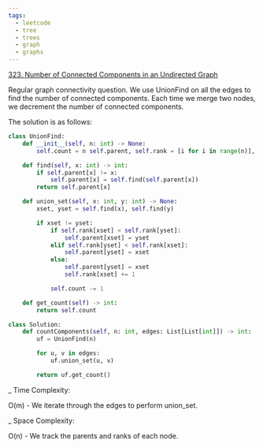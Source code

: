 ```yaml
---
tags:
  - leetcode
  - tree
  - trees
  - graph
  - graphs
---
```


<a href="https://leetcode.com/problems/number-of-connected-components-in-an-undirected-graph/">
323. Number of Connected Components in an Undirected Graph</a>

Regular graph connectivity question. We use UnionFind on all the edges to find
the number of connected components. Each time we merge two nodes, we decrement
the number of connected components.

The solution is as follows:

```python
class UnionFind:
    def __init__(self, n: int) -> None:
        self.count = n self.parent, self.rank = [i for i in range(n)], [0 for _ in range(n)]

    def find(self, x: int) -> int:
        if self.parent[x] != x:
            self.parent[x] = self.find(self.parent[x])
        return self.parent[x]

    def union_set(self, x: int, y: int) -> None:
        xset, yset = self.find(x), self.find(y)

        if xset != yset:
            if self.rank[xset] < self.rank[yset]:
                self.parent[xset] = yset
            elif self.rank[yset] < self.rank[xset]:
                self.parent[yset] = xset
            else:
                self.parent[yset] = xset
                self.rank[xset] += 1

            self.count -= 1

    def get_count(self) -> int:
        return self.count

class Solution:
    def countComponents(self, n: int, edges: List[List[int]]) -> int:
        uf = UnionFind(n)

        for u, v in edges:
            uf.union_set(u, v)

        return uf.get_count()
```

\_ Time Complexity:

O(m) - We iterate through the edges to perform union_set.

\_ Space Complexity:

O(n) - We track the parents and ranks of each node.
